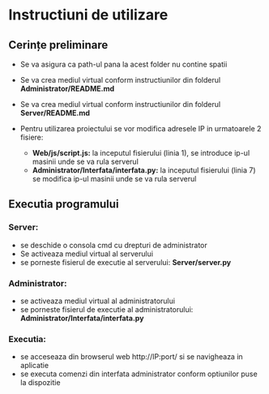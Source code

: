 # Instructiuni de utilizare



## Cerințe preliminare ##

- Se va asigura ca path-ul pana la acest folder nu contine spatii

- Se va crea mediul virtual conform instructiunilor din folderul **Administrator/README.md**
- Se va crea mediul virtual conform instructiunilor din folderul **Server/README.md**

- Pentru utilizarea proiectului se vor modifica adresele IP in urmatoarele 2 fisiere:
    - **Web/js/script.js:** la inceputul fisierului (linia 1), se introduce ip-ul masinii unde se va rula serverul
    - **Administrator/Interfata/interfata.py:** la inceputul fisierului (linia 7) se modifica ip-ul masinii unde se va rula serverul




## Executia programului ##

### Server:
- se deschide o consola cmd cu drepturi de administrator
- Se activeaza mediul virtual al serverului
- se porneste fisierul de executie al serverului: **Server/server.py**

### Administrator:
- se activeaza mediul virtual al administratorului
- se porneste fisierul de executie al administratorului: **Administrator/Interfata/interfata.py**

### Executia:
- se acceseaza din browserul web http://IP:port/ si se navigheaza in aplicatie
- se executa comenzi din interfata administrator conform optiunilor puse la dispozitie